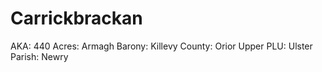# Carrickbrackan

AKA: 440
Acres: Armagh
Barony: Killevy
County: Orior Upper
PLU: Ulster
Parish: Newry